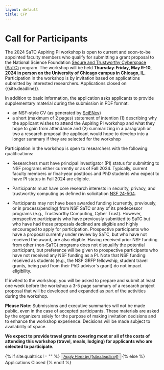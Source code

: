 ```yaml
---
layout: default
title: CFP
---
```


# Call for Participants

The 2024 SaTC Aspiring PI workshop is open to current and soon-to-be appointed faculty members who qualify for submitting a grant proposal to the National Science Foundation  [Secure and Trustworthy Cyberspace (SaTC)](https://new.nsf.gov/funding/opportunities/secure-trustworthy-cyberspace-satc) program. The workshop will be held **Thursday-Friday, May 9-10, 2024 in person on the University of Chicago campus in Chicago, IL.** Participation in the workshop is by invitation based on applications submitted by interested researchers. Applications closed on {{site.deadline}}.

In addition to basic information, the application asks applicants to provide supplementary material during the submission in PDF format:

- an NSF-style CV (as generated by [SciENcv](https://www.ncbi.nlm.nih.gov/sciencv/))
- a short (maximum of 2 pages) statement of intention (1) describing why the applicant wishes to attend the Aspiring PI workshop and what they hope to gain from attendance and (2) summarizing in a paragraph or two a research proposal the applicant would hope to develop into a longer summary if they are selected for the workshop

Participation in the workshop is open to researchers with the following qualifications:

- Researchers must have principal investigator (PI) status for submitting to NSF programs either currently or as of Fall 2024. Typically, current faculty members or final-year postdocs and PhD students who expect to have PI status in Fall 2024 are eligible.

- Participants must have core research interests in security, privacy, and trustworthy computing as defined in solicitation [NSF 24-504](https://www.nsf.gov/pubs/2024/nsf24504/nsf24504.htm).

- Participants may not have been awarded funding (currently, previously, or in process/pending) from NSF SaTC or any of its predecessor programs (e.g., Trustworthy Computing, Cyber Trust). However, prospective participants who have previously submitted to SaTC but who have had those proposals declined are eligible and highly encouraged to apply for participation. Prospective participants who have a proposal currently under review by SaTC, but who have not received the award, are also eligible. Having received prior NSF funding from other (non-SaTC) programs does not disqualify the potential participant, but preference will be given to prospective participants who have not received any NSF funding as a PI. Note that NSF funding received as students (e.g., the NSF GRFP fellowship, student travel grants, being paid from their PhD advisor's grant) do not impact eligibility.
 
If invited to the workshop, you will be asked to prepare and submit at least one week before the workshop a 3-5 page summary of a research project proposal that will be developed and expanded as part of the activities during the workshop.

**Please Note**: Submissions and executive summaries will not be made public, even in the case of accepted participants. These materials are asked by the organizers solely for the purpose of making invitation decisions and to enhance the workshop experience. Decisions will be made subject to availability of space.

**We expect to provide travel grants covering most or all of the costs of attending this workshop (travel, meals, lodging) for applicants who are selected to participate**.

<div class="reg-link">
{% if site.qualtrics != "" %}
<button>
<a href="{{site.qualtrics}}">Apply Here by {{site.deadline}}</a>
</button>
{% else %}
Applications Closed
{% endif %}
</div>
